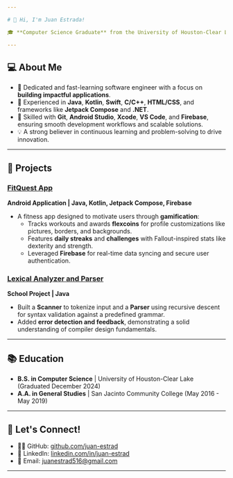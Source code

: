 ```yaml
---

# 👋 Hi, I'm Juan Estrada!  

🎓 **Computer Science Graduate** from the University of Houston-Clear Lake (Class of 2024). I'm passionate about software development and have hands-on experience with various programming languages, frameworks, and tools through academic projects and personal learning.  

---
```


## 💻 About Me  

- 🌟 Dedicated and fast-learning software engineer with a focus on **building impactful applications**.  
- 🚀 Experienced in **Java**, **Kotlin**, **Swift**, **C/C++**, **HTML/CSS**, and frameworks like **Jetpack Compose** and **.NET**.  
- 🔧 Skilled with **Git**, **Android Studio**, **Xcode**, **VS Code**, and **Firebase**, ensuring smooth development workflows and scalable solutions.  
- 💡 A strong believer in continuous learning and problem-solving to drive innovation.  

---

## 🌟 Projects  

### [FitQuest App](https://github.com/juan-estrad/FitQuest)  
**Android Application | Java, Kotlin, Jetpack Compose, Firebase**  
- A fitness app designed to motivate users through **gamification**:  
  - Tracks workouts and awards **flexcoins** for profile customizations like pictures, borders, and backgrounds.  
  - Features **daily streaks** and **challenges** with Fallout-inspired stats like dexterity and strength.  
  - Leveraged **Firebase** for real-time data syncing and secure user authentication.  

### [Lexical Analyzer and Parser](https://github.com/juan-estrad/LexicalAnalyzer-Scanner)  
**School Project | Java**  
- Built a **Scanner** to tokenize input and a **Parser** using recursive descent for syntax validation against a predefined grammar.  
- Added **error detection and feedback**, demonstrating a solid understanding of compiler design fundamentals.  

---

## 📚 Education  

- **B.S. in Computer Science** | University of Houston-Clear Lake (Graduated December 2024)  
- **A.A. in General Studies** | San Jacinto Community College (May 2016 - May 2019)  

---

## 🔗 Let's Connect!  

- 🧑‍💻 GitHub: [github.com/juan-estrad](https://github.com/juan-estrad)  
- 💼 LinkedIn: [linkedin.com/in/juan-estrad](https://www.linkedin.com/in/juan-estrad)  
- 📧 Email: juanestrad516@gmail.com  

---
